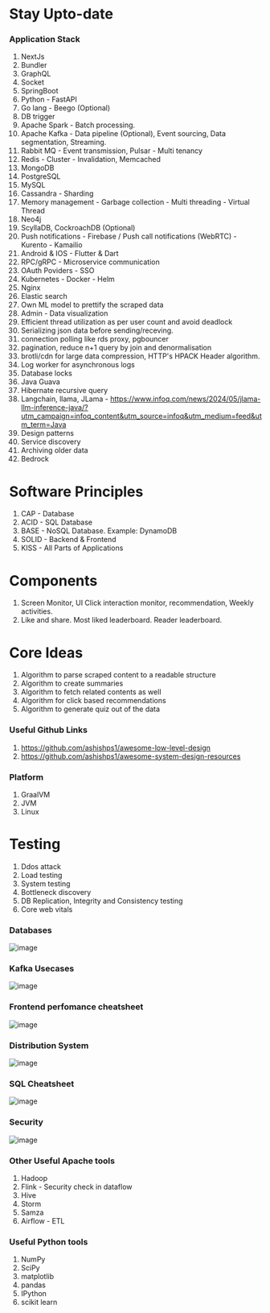 # Stay Upto-date

### Application Stack
1. NextJs
2. Bundler
3. GraphQL
4. Socket
5. SpringBoot
6. Python - FastAPI
7. Go lang - Beego (Optional)
8. DB trigger
9. Apache Spark - Batch processing.
10. Apache Kafka - Data pipeline (Optional), Event sourcing, Data segmentation, Streaming.
11. Rabbit MQ - Event transmission, Pulsar - Multi tenancy
12. Redis - Cluster - Invalidation, Memcached
13. MongoDB
14. PostgreSQL
15. MySQL
16. Cassandra - Sharding
17. Memory management - Garbage collection - Multi threading - Virtual Thread
18. Neo4j
19. ScyllaDB, CockroachDB (Optional)
20. Push notifications - Firebase / Push call notifications (WebRTC) - Kurento - Kamailio
21. Android & IOS - Flutter & Dart
22. RPC/gRPC - Microservice communication
23. OAuth Poviders - SSO
24. Kubernetes - Docker - Helm
25. Nginx
26. Elastic search
27. Own ML model to prettify the scraped data
28. Admin - Data visualization
29. Efficient thread utilization as per user count and avoid deadlock
30. Serializing json data before sending/receving.
31. connection polling like rds proxy, pgbouncer
32. pagination, reduce n+1 query by join and denormalisation
33. brotli/cdn for large data compression, HTTP's HPACK Header algorithm.
34. Log worker for asynchronous logs
35. Database locks
36. Java Guava
37. Hibernate recursive query
38. Langchain, llama, JLama - https://www.infoq.com/news/2024/05/jlama-llm-inference-java/?utm_campaign=infoq_content&utm_source=infoq&utm_medium=feed&utm_term=Java
39. Design patterns
40. Service discovery
41. Archiving older data
42. Bedrock

# Software Principles
1. CAP - Database
2. ACID - SQL Database
3. BASE - NoSQL Database. Example: DynamoDB
4. SOLID - Backend & Frontend
5. KISS - All Parts of Applications

# Components
1. Screen Monitor, UI Click interaction monitor, recommendation, Weekly activities.
2. Like and share. Most liked leaderboard. Reader leaderboard.

# Core Ideas
1. Algorithm to parse scraped content to a readable structure
2. Algorithm to create summaries
3. Algorithm to fetch related contents as well
4. Algorithm for click based recommendations
5. Algorithm to generate quiz out of the data

### Useful Github Links
1. https://github.com/ashishps1/awesome-low-level-design
2. https://github.com/ashishps1/awesome-system-design-resources

### Platform
1. GraalVM
2. JVM
3. Linux

# Testing
1. Ddos attack
2. Load testing
3. System testing
4. Bottleneck discovery
5. DB Replication, Integrity and Consistency testing
6. Core web vitals

### Databases
![image](https://github.com/user-attachments/assets/f8c77602-35d3-4985-b71b-53c1fc8ad9c9)

### Kafka Usecases
![image](https://github.com/user-attachments/assets/6f5a7445-9a8e-487b-addc-e3339a3e9921)

### Frontend perfomance cheatsheet
![image](https://github.com/user-attachments/assets/80979569-2c04-4888-bae3-83825f27c670)

### Distribution System
![image](https://github.com/user-attachments/assets/384b14a2-c39d-4fcf-9d3a-7b6c1ea43a80)

### SQL Cheatsheet
![image](https://github.com/user-attachments/assets/9d99eae2-f3d3-4d35-9fff-798d7b074991)

### Security
![image](https://github.com/user-attachments/assets/25a5fd8c-dd24-45a2-8665-dfdb3246df8e)

### Other Useful Apache tools
1. Hadoop
2. Flink - Security check in dataflow
3. Hive
4. Storm
5. Samza
6. Airflow - ETL

### Useful Python tools
1. NumPy
2. SciPy
3. matplotlib
4. pandas
5. IPython
6. scikit learn
